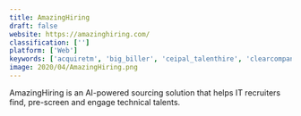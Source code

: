 ```yaml
---
title: AmazingHiring
draft: false 
website: https://amazinghiring.com/
classification: ['']
platform: ['Web']
keywords: ['acquiretm', 'big_biller', 'ceipal_talenthire', 'clearcompany', 'harqen', 'hired', 'hiringthing', 'jobdiva', 'jobjet', 'manatal', 'onenote', 'penzu', 'recruitee', 'recruiterflow', 'ziprecruiter', 'zoho_recruit', 'entelo', 'mystaffingpro']
image: 2020/04/AmazingHiring.png
---
```

AmazingHiring is an AI-powered sourcing solution that helps IT recruiters find, pre-screen and engage technical talents.
